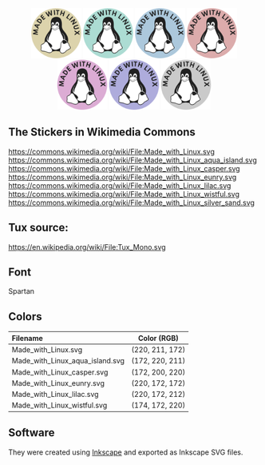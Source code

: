 <div align="center">
    <img src="Made_with_Linux.svg" width="100px">
    <img src="Made_with_Linux_aqua_island.svg" width="100px">
    <img src="Made_with_Linux_casper.svg" width="100px">
    <img src="Made_with_Linux_eunry.svg" width="100px">
    <img src="Made_with_Linux_lilac.svg" width="100px">
    <img src="Made_with_Linux_wistful.svg" width="100px">
    <img src="Made_with_Linux_silver_sand.svg" width="100px">

</div>

## The Stickers in Wikimedia Commons
https://commons.wikimedia.org/wiki/File:Made_with_Linux.svg
https://commons.wikimedia.org/wiki/File:Made_with_Linux_aqua_island.svg
https://commons.wikimedia.org/wiki/File:Made_with_Linux_casper.svg
https://commons.wikimedia.org/wiki/File:Made_with_Linux_eunry.svg
https://commons.wikimedia.org/wiki/File:Made_with_Linux_lilac.svg
https://commons.wikimedia.org/wiki/File:Made_with_Linux_wistful.svg
https://commons.wikimedia.org/wiki/File:Made_with_Linux_silver_sand.svg

## Tux source: 
https://en.wikipedia.org/wiki/File:Tux_Mono.svg

## Font
Spartan

## Colors 

| Filename                          | Color (RGB)     |
| :-------------------------------- |:---------------:|
| Made_with_Linux.svg               | (220, 211, 172) |
| Made_with_Linux_aqua_island.svg   | (172, 220, 211) |
| Made_with_Linux_casper.svg        | (172, 200, 220) |
| Made_with_Linux_eunry.svg         | (220, 172, 172) |
| Made_with_Linux_lilac.svg         | (220, 172, 212) |
| Made_with_Linux_wistful.svg       | (174, 172, 220) |

## Software
They were created using [Inkscape](https://inkscape.org/) and exported as Inkscape SVG files.
